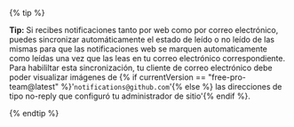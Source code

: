 {% tip %}

**Tip:** Si recibes notificaciones tanto por web como por correo electrónico, puedes sincronizar automáticamente el estado de leído o no leído de las mismas para que las notificaciones web se marquen automaticamente como leídas una vez que las leas en tu correo electrónico correspondiente. Para habililtar esta sincronización, tu cliente de correo electrónico debe poder visualizar imágenes de {% if currentVersion == "free-pro-team@latest" %}'`notifications@github.com`'{% else %} las direcciones de tipo no-reply que configuró tu administrador de sitio'{% endif %}.

{% endtip %}

